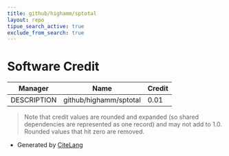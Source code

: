 ```yaml
---
title: github/highamm/sptotal
layout: repo
tipue_search_active: true
exclude_from_search: true
---
```

# Software Credit

|Manager|Name|Credit|
|-------|----|------|
|DESCRIPTION|github/highamm/sptotal|0.01|


> Note that credit values are rounded and expanded (so shared dependencies are represented as one record) and may not add to 1.0. Rounded values that hit zero are removed.


- Generated by [CiteLang](https://github.com/vsoch/citelang)
